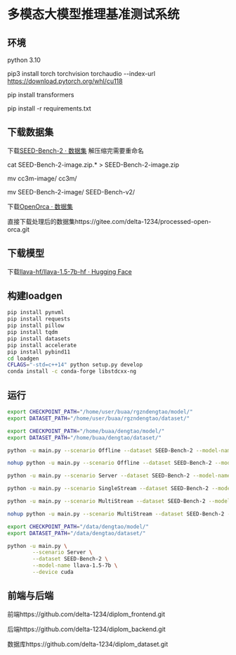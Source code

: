 # 多模态大模型推理基准测试系统
## 环境
python 3.10

pip3 install torch torchvision torchaudio --index-url https://download.pytorch.org/whl/cu118

pip install transformers

pip install -r requirements.txt

## 下载数据集
下载[SEED-Bench-2 · 数据集](https://modelscope.cn/datasets/TencentARC/SEED-Bench-2/summary)
解压缩完需要重命名

cat SEED-Bench-2-image.zip.* > SEED-Bench-2-image.zip

mv cc3m-image/ cc3m/

mv SEED-Bench-2-image/ SEED-Bench-v2/

下载[OpenOrca · 数据集](https://huggingface.co/datasets/Open-Orca/OpenOrca)

直接下载处理后的数据集https://gitee.com/delta-1234/processed-open-orca.git


## 下载模型
下载[llava-hf/llava-1.5-7b-hf · Hugging Face](https://huggingface.co/llava-hf/llava-1.5-7b-hf)

## 构建loadgen

```bash
pip install pynvml
pip install requests
pip install pillow
pip install tqdm
pip install datasets
pip install accelerate
pip install pybind11
cd loadgen
CFLAGS="-std=c++14" python setup.py develop
conda install -c conda-forge libstdcxx-ng
```

## 运行

```bash
export CHECKPOINT_PATH="/home/user/buaa/rgzndengtao/model/"
export DATASET_PATH="/home/user/buaa/rgzndengtao/dataset/"

export CHECKPOINT_PATH="/home/buaa/dengtao/model/"
export DATASET_PATH="/home/buaa/dengtao/dataset/"

python -u main.py --scenario Offline --dataset SEED-Bench-2 --model-name llava-1.5-7b-hf --total-sample-count 24576 --batch-size 2 --device cuda --test-mode PerformanceOnly

nohup python -u main.py --scenario Offline --dataset SEED-Bench-2 --model-name llava-1.5-13b-hf --total-sample-count 34576 --batch-size 2 --device cuda --test-mode PerformanceOnly > output.txt 2>&1 &

python -u main.py --scenario Server --dataset SEED-Bench-2 --model-name llava-1.5-7b-hf --total-sample-count 34576 --batch-size 1 --device cuda --test-mode PerformanceOnly

python -u main.py --scenario SingleStream --dataset SEED-Bench-2 --model-name llava-1.5-7b-hf --total-sample-count 34576 --batch-size 1 --device cuda --test-mode PerformanceOnly

python -u main.py --scenario MultiStream --dataset SEED-Bench-2 --model-name llava-1.5-7b-hf --total-sample-count 34576 --batch-size 1 --device cuda --test-mode PerformanceOnly

nohup python -u main.py --scenario MultiStream --dataset SEED-Bench-2 --model-name llava-1.5-13b-hf --total-sample-count 34576 --batch-size 1 --device cuda --test-mode PerformanceOnly > output.txt 2>&1 &
```

```bash
export CHECKPOINT_PATH="/data/dengtao/model/"
export DATASET_PATH="/data/dengtao/dataset/"

python -u main.py \
        --scenario Server \
		--dataset SEED-Bench-2 \
		--model-name llava-1.5-7b \
		--device cuda
```

## 前端与后端

前端https://github.com/delta-1234/diplom_frontend.git

后端https://github.com/delta-1234/diplom_backend.git

数据库https://github.com/delta-1234/diplom_dataset.git
